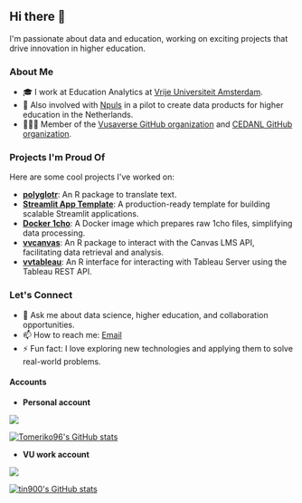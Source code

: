 ## Hi there 👋

I'm passionate about data and education, working on exciting projects that drive innovation in higher education.

### About Me

- 🎓 I work at Education Analytics at [Vrije Universiteit Amsterdam](https://www.vu.nl/en/).
- 🚀 Also involved with [Npuls](https://npuls.nl/) in a pilot to create data products for higher education in the Netherlands.
- 🧑‍🤝‍🧑 Member of the [Vusaverse GitHub organization](https://github.com/vusaverse) and [CEDANL GitHub organization](https://github.com/cedanl).

### Projects I'm Proud Of

Here are some cool projects I've worked on:

- **[polyglotr](https://github.com/Tomeriko96/polyglotr)**: An R package to translate text. 
- **[Streamlit App Template](https://github.com/cedanl/streamlit-app-template)**: A production-ready template for building scalable Streamlit applications.
- **[Docker 1cho](https://github.com/cedanl/docker_1cho)**: A Docker image which prepares raw 1cho files, simplifying data processing.
- **[vvcanvas](https://github.com/vusaverse/vvcanvas)**: An R package to interact with the Canvas LMS API, facilitating data retrieval and analysis.
- **[vvtableau](https://github.com/vusaverse/vvtableau)**: An R interface for interacting with Tableau Server using the Tableau REST API.


### Let's Connect

- 💬 Ask me about data science, higher education, and collaboration opportunities.
- 📫 How to reach me: [Email](mailto:t.iwan@vu.nl)
- ⚡ Fun fact: I love exploring new technologies and applying them to solve real-world problems.

#### Accounts

- **Personal account**

[![](https://github.com/Tomeriko96.png?size=50)](https://github.com/Tomeriko96)

[![Tomeriko96's GitHub stats](https://github-readme-stats.vercel.app/api?username=Tomeriko96)](https://github.com/anuraghazra/github-readme-stats)


- **VU work account**

[![](https://github.com/tin900.png?size=50)](https://github.com/tin900)

[![tin900's GitHub stats](https://github-readme-stats.vercel.app/api?username=tin900)](https://github.com/anuraghazra/github-readme-stats)





<!--
**Tomeriko96/Tomeriko96** is a ✨ _special_ ✨ repository because its `README.md` (this file) appears on your GitHub profile.

Here are some ideas to get you started:

- 🔭 I’m currently working on ...
- 🌱 I’m currently learning ...
- 👯 I’m looking to collaborate on ...
- 🤔 I’m looking for help with ...
- 💬 Ask me about ...
- 📫 How to reach me: ...
- 😄 Pronouns: ...
- ⚡ Fun fact: ...
-->
